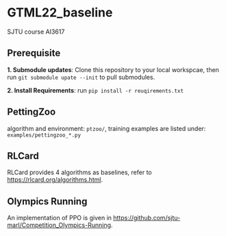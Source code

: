 # GTML22_baseline
SJTU course AI3617

## Prerequisite

**1. Submodule updates**: Clone this repository to your local workspcae, then run `git submodule upate --init` to pull submodules.

**2. Install Requirements**: run `pip install -r reuqirements.txt`

## PettingZoo

algorithm and environment: `ptzoo/`, training examples are listed under: `examples/pettingzoo_*.py`

## RLCard

RLCard provides 4 algorithms as baselines, refer to https://rlcard.org/algorithms.html.

## Olympics Running

An implementation of PPO is given in https://github.com/sjtu-marl/Competition_Olympics-Running.

